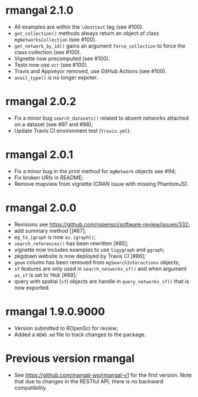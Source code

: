 # rmangal 2.1.0

* All examples are within the `\donttest` tag (see #100).
* `get_collection()` methods always return an object of class `mgNetworksCollection` (see #100).
* `get_network_by_id()` gains an argument `force_collection` to force the class collection (see #100).
* Vignette now precomputed (see #100).
* Tests now use `vcr` (see #100).
* Travis and Appveyor removed, use GitHub Actions (see #100).
* `avail_type()` is no longer expoter.

# rmangal 2.0.2

* Fix a minor bug `search_datasets()` related to absent networks attached on a dataset (see #97 and #98);
* Update Travis CI environment test (`travis.yml`).

# rmangal 2.0.1

* Fix a minor bug in the print method for `mgNetwork` objects see #94;
* Fix broken URIs in README;
* Remove mapview from vignette (CRAN issue with missing PhantomJS).

# rmangal 2.0.0

* Revisions see https://github.com/ropensci/software-review/issues/332;
* add summary method []#87];
* `mg_to_igraph` is now `as.igraph()`;
* `search_references()` has been rewritten [#85];
* vignette now includes examples to use `tigygraph` and `ggraph`;
* pkgdown website is now deployed by Travis CI [#86];
* `geom` column has been removed from `mgSearchInteractions` objects;
* `sf` features are only used in `search_networks_sf()` and when argument `as_sf` is set to `TRUE` [#89];
* query with spatial (`sf`) objects are handle in `query_networks_sf()` that is now exported.

# rmangal 1.9.0.9000

* Version submitted to ROpenSci for review;
* Added a `NEWS.md` file to track changes to the package.


# Previous version rmangal

* See https://github.com/mangal-wg/rmangal-v1 for the first version. Note that due to changes in the RESTful API, there is no backward compatibility.